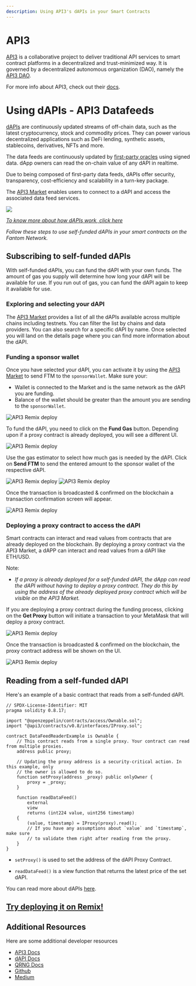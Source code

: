 ```yaml
---
description: Using API3's dAPIs in your Smart Contracts
---
```


# API3

[API3](https://api3.org/) is a collaborative project to deliver traditional API services to smart contract platforms in a decentralized and trust-minimized way. It is governed by a decentralized autonomous organization (DAO), namely the [API3 DAO](https://api3.org/dao).

For more info about API3, check out their [docs](https://docs.api3.org/).

# Using dAPIs - API3 Datafeeds

[dAPIs](https://docs.api3.org/explore/dapis/what-are-dapis.html) are continuously updated streams of off-chain data, such as the latest cryptocurrency, stock and commodity prices. They can power various decentralized applications such as DeFi lending, synthetic assets, stablecoins, derivatives, NFTs and more.

The data feeds are continuously updated by [first-party oracles](https://docs.api3.org/explore/introduction/first-party.html) using signed data. dApp owners can read the on-chain value of any dAPI in realtime.

Due to being composed of first-party data feeds, dAPIs offer security, transparency, cost-efficiency and scalability in a turn-key package.

The [API3 Market](https://market.api3.org/dapis) enables users to connect to a dAPI and access the associated data feed services.

![](/src/SS4.png)

[*To know more about how dAPIs work, click here*](https://docs.api3.org/explore/dapis/what-are-dapis.html)

<!-- ## Types of dAPIs

### Self-funded dAPIs
Self-funded dAPIs offer developers the opportunity to experience data feeds with
minimal up-front commitment, providing a low-risk option prior to using a
managed dAPIs.

### Managed dAPIs
Managed dAPIs are sourced from multiple first-party oracles and aggregated using
a median function. Compared to self-funded dAPIs, **managed dAPIs are monetized**,
as API3 requires payment in USDC on Ethereum Mainnet to operate them. -->

*Follow these steps to use self-funded dAPIs in your smart contracts on the Fantom Network.*
## Subscribing to self-funded dAPIs

With self-funded dAPIs, you can fund the dAPI with your own funds. The amount of gas you supply will determine how long your dAPI will be available for use. If you run out of gas, you can fund the dAPI again to keep it available for use.

### **Exploring and selecting your dAPI**

The [API3 Market](https://market.api3.org/dapis) provides a list of all the dAPIs available across multiple chains including testnets. You can filter the list by chains and data providers. You can also search for a specific dAPI by name. Once selected you will land on the details page where you can find more information about the dAPI.

### **Funding a sponsor wallet**

Once you have selected your dAPI, you can activate it by using the [API3 Market](https://market.api3.org/) to send FTM to the `sponsorWallet`. Make sure your:

- Wallet is connected to the Market and is the same network as the dAPI you are funding.
- Balance of the wallet should be greater than the amount you are sending to the `sponsorWallet`.

![API3 Remix deploy](/src/SS1.png)

To fund the dAPI, you need to click on the **Fund Gas** button. Depending upon if a proxy contract is already deployed, you will see a different UI.

![API3 Remix deploy](/src/SS8.png)

Use the gas estimator to select how much gas is needed by the dAPI. Click on **Send FTM** to send the entered amount to the sponsor wallet of the respective dAPI.

![API3 Remix deploy](/src/SS2.png)
![API3 Remix deploy](/src/SS3.png)

Once the transaction is broadcasted & confirmed on the blockchain a transaction confirmation screen will appear.

![API3 Remix deploy](/src/SS5.png)

### **Deploying a proxy contract to access the dAPI**

Smart contracts can interact and read values from contracts that are already deployed on the blockchain. By deploying a proxy contract via the API3 Market, a dAPP can interact and read values from a dAPI like ETH/USD.

Note:

- *If a proxy is already deployed for a self-funded dAPI, the dApp can read the dAPI without having to deploy a proxy contract. They do this by using the address of the already deployed proxy contract which will be visible on the API3 Market.*


If you are deploying a proxy contract during the funding process, clicking on the **Get Proxy** button will initiate a transaction to your MetaMask that will deploy a proxy contract.

![API3 Remix deploy](/src/SS6.png)

Once the transaction is broadcasted & confirmed on the blockchain, the proxy contract address will be shown on the UI.

![API3 Remix deploy](/src/SS7.png)


## Reading from a self-funded dAPI

Here's an example of a basic contract that reads from a self-funded dAPI.

```solidity
// SPDX-License-Identifier: MIT
pragma solidity 0.8.17;

import "@openzeppelin/contracts/access/Ownable.sol";
import "@api3/contracts/v0.8/interfaces/IProxy.sol";

contract DataFeedReaderExample is Ownable {
    // This contract reads from a single proxy. Your contract can read from multiple proxies.
    address public proxy;

    // Updating the proxy address is a security-critical action. In this example, only
    // the owner is allowed to do so.
    function setProxy(address _proxy) public onlyOwner {
        proxy = _proxy;
    }

    function readDataFeed()
        external
        view
        returns (int224 value, uint256 timestamp)
    {
        (value, timestamp) = IProxy(proxy).read();
        // If you have any assumptions about `value` and `timestamp`, make sure
        // to validate them right after reading from the proxy.
    }
}
```

- `setProxy()` is used to set the address of the dAPI Proxy Contract.

- `readDataFeed()` is a view function that returns the latest price of the set dAPI.

You can read more about dAPIs [here](https://docs.api3.org/guides/dapis/subscribing-self-funded-dapis/). 

## [Try deploying it on Remix!](https://remix.ethereum.org/#url=https://gist.githubusercontent.com/vanshwassan/1ec4230956a78c73a00768180cba3649/raw/176b4a3781d55d6fb2d2ad380be0c26f412a7e3c/DapiReader.sol)

## Additional Resources

Here are some additional developer resources

- [API3 Docs](https://docs.api3.org/)
- [dAPI Docs](https://docs.api3.org/explore/dapis/what-are-dapis.html)
- [QRNG Docs](https://docs.api3.org/explore/qrng/)
- [Github](https://github.com/api3dao/)
- [Medium](https://medium.com/api3)
